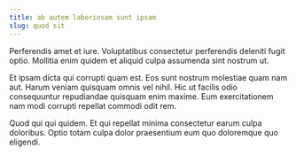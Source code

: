 ```yaml
---
title: ab autem laboriosam sunt ipsam
slug: quod sit
---
```


Perferendis amet et iure. Voluptatibus consectetur perferendis deleniti fugit optio. Mollitia enim quidem et aliquid culpa assumenda sint nostrum ut.

Et ipsam dicta qui corrupti quam est. Eos sunt nostrum molestiae quam nam aut. Harum veniam quisquam omnis vel nihil. Hic ut facilis odio consequuntur repudiandae quisquam enim maxime. Eum exercitationem nam modi corrupti repellat commodi odit rem.

Quod qui qui quidem. Et qui repellat minima consectetur earum culpa doloribus. Optio totam culpa dolor praesentium eum quo doloremque quo eligendi.
